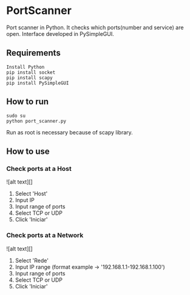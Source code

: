 # PortScanner

Port scanner in Python. It checks which ports(number and service) are open. Interface developed in PySimpleGUI.

## Requirements

```
Install Python
pip install socket
pip install scapy
pip install PySimpleGUI
```

## How to run

```
sudo su
python port_scanner.py
```

Run as root is necessary because of scapy library.

## How to use

### Check ports at a Host

![alt text][]

1. Select 'Host'
2. Input IP
3. Input range of ports
4. Select TCP or UDP
5. Click 'Iniciar'

### Check ports at a Network

![alt text][]

1. Select 'Rede'
2. Input IP range (format example -> '192.168.1.1-192.168.1.100')
3. Input range of ports
4. Select TCP or UDP
5. Click 'Iniciar'
